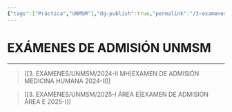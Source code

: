 ```yaml
---
{"tags":["Práctica","UNMSM"],"dg-publish":true,"permalink":"/3-examenes/unmsm/examenes-unmsm/","dgPassFrontmatter":true}
---
```


# EXÁMENES DE ADMISIÓN UNMSM
---

>[[3. EXÁMENES/UNMSM/2024-II MH\|EXAMEN DE ADMISIÓN MEDICINA HUMANA 2024-II]]

>[[3. EXÁMENES/UNMSM/2025-I ÁREA E\|EXAMEN DE ADMISIÓN ÁREA E 2025-I]]

